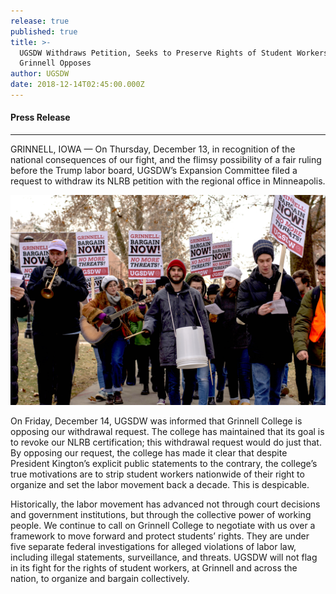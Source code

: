 ```yaml
---
release: true
published: true
title: >-
  UGSDW Withdraws Petition, Seeks to Preserve Rights of Student Workers;
  Grinnell Opposes
author: UGSDW
date: 2018-12-14T02:45:00.000Z
---
```

#### Press Release

---

GRINNELL, IOWA — On Thursday, December 13, in recognition of the national consequences of our fight, and the flimsy possibility of a fair ruling before the Trump labor board, UGSDW’s Expansion Committee filed a request to withdraw its NLRB petition with the regional office in Minneapolis.

![UGSDW march, December 7. Photo by Winnie Commers.](/assets/uploads/withdraw-img.jpg)

On Friday, December 14, UGSDW was informed that Grinnell College is opposing our withdrawal request.  The college has maintained that its goal is to revoke our NLRB certification; this withdrawal request would do just that.   By opposing our request, the college has made it clear that despite President Kington’s explicit public statements to the contrary, the college’s true motivations are to strip student workers nationwide of their right to organize and set the labor movement back a decade.  This is despicable.

Historically, the labor movement has advanced not through court decisions and government institutions, but through the collective power of working people.  We continue to call on Grinnell College to negotiate with us over a framework to move forward and protect students’ rights.  They are under five separate federal investigations for alleged violations of labor law, including illegal statements, surveillance, and threats.   UGSDW will not flag in its fight for the rights of student workers, at Grinnell and across the nation, to organize and bargain collectively.

